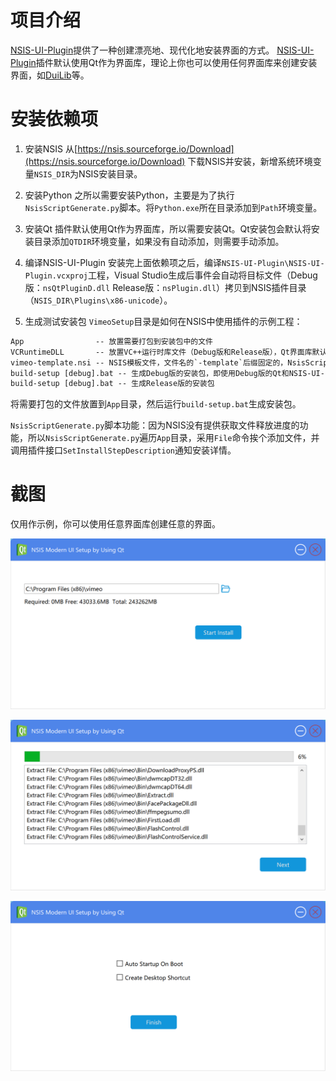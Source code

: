 # 项目介绍
[NSIS-UI-Plugin](https://github.com/winsoft666/NSIS-UI-Plugin)提供了一种创建漂亮地、现代化地安装界面的方式。
[NSIS-UI-Plugin](https://github.com/winsoft666/NSIS-UI-Plugin)插件默认使用Qt作为界面库，理论上你也可以使用任何界面库来创建安装界面，如[DuiLib](https://github.com/winsoft666/duilib2)等。

# 安装依赖项
1. 安装NSIS
从[https://nsis.sourceforge.io/Download](https://nsis.sourceforge.io/Download) 下载NSIS并安装，新增系统环境变量`NSIS_DIR`为NSIS安装目录。

2. 安装Python
之所以需要安装Python，主要是为了执行`NsisScriptGenerate.py`脚本。将`Python.exe`所在目录添加到`Path`环境变量。

3. 安装Qt
插件默认使用Qt作为界面库，所以需要安装Qt。Qt安装包会默认将安装目录添加`QTDIR`环境变量，如果没有自动添加，则需要手动添加。

4. 编译NSIS-UI-Plugin
安装完上面依赖项之后，编译`NSIS-UI-Plugin\NSIS-UI-Plugin.vcxproj`工程，Visual Studio生成后事件会自动将目标文件（Debug版：`nsQtPluginD.dll` Release版：`nsPlugin.dll`）拷贝到NSIS插件目录（`NSIS_DIR\Plugins\x86-unicode`）。

5. 生成测试安装包
`VimeoSetup`目录是如何在NSIS中使用插件的示例工程：

```txt
App                -- 放置需要打包到安装包中的文件
VCRuntimeDLL       -- 放置VC++运行时库文件（Debug版和Release版），Qt界面库默认采用MD模式编译，运行时需要依赖VC++运行时库
vimeo-template.nsi -- NSIS模板文件，文件名的`-template`后缀固定的，NsisScriptGenerate.py会根据该模板生成vimeo.nsi
build-setup [debug].bat -- 生成Debug版的安装包，即使用Debug版的Qt和NSIS-UI-Plugin
build-setup [debug].bat -- 生成Release版的安装包
```

将需要打包的文件放置到`App`目录，然后运行`build-setup.bat`生成安装包。

`NsisScriptGenerate.py`脚本功能：因为NSIS没有提供获取文件释放进度的功能，所以`NsisScriptGenerate.py`遍历`App`目录，采用`File`命令挨个添加文件，并调用插件接口`SetInstallStepDescription`通知安装详情。

# 截图
仅用作示例，你可以使用任意界面库创建任意的界面。

![Screenshot-1](Screenshot\1.png)

![Screenshot-2](Screenshot\2.png)

![Screenshot-3](Screenshot\3.png)
